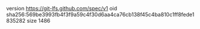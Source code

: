 version https://git-lfs.github.com/spec/v1
oid sha256:569be3993fb4f3f9a59c4f30d6aa4ca76cb138f45c4ba810c1ff8fede1835282
size 1486

